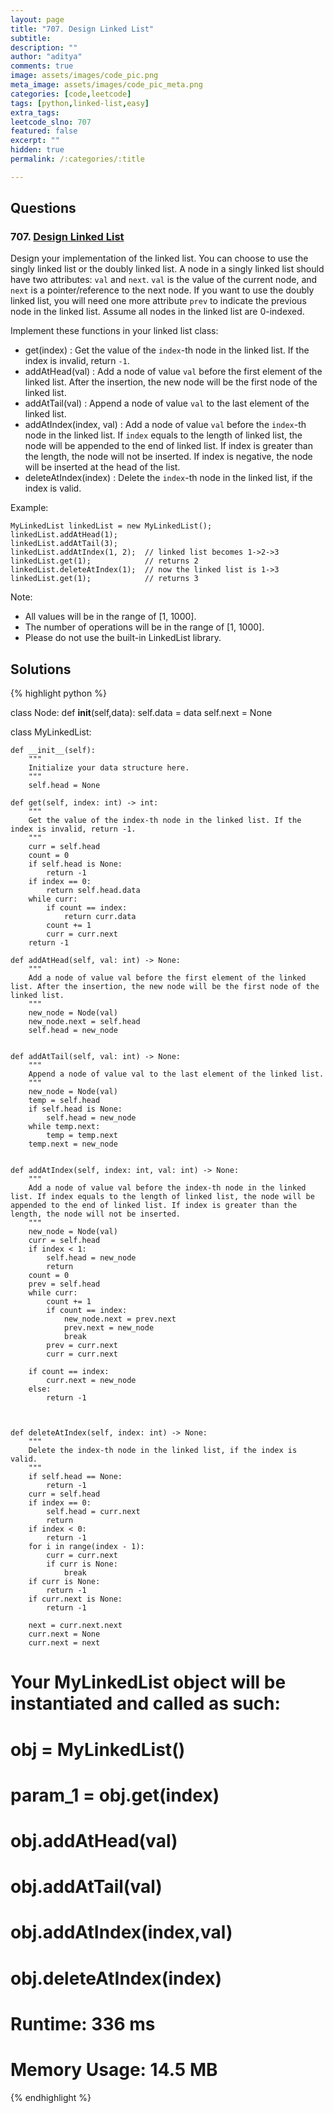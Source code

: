 ```yaml
---
layout: page
title: "707. Design Linked List"
subtitle: 
description: ""
author: "aditya"
comments: true
image: assets/images/code_pic.png
meta_image: assets/images/code_pic_meta.png
categories: [code,leetcode]
tags: [python,linked-list,easy]
extra_tags: 
leetcode_slno: 707
featured: false
excerpt: ""
hidden: true
permalink: /:categories/:title

---
```


## Questions

### 707. [Design Linked List](https://leetcode.com/problems/design-linked-list/)

Design your implementation of the linked list. You can choose to use the singly linked list or the doubly linked list. A node in a singly linked list should have two attributes: ```val``` and ```next```. ```val``` is the value of the current node, and ```next``` is a pointer/reference to the next node. If you want to use the doubly linked list, you will need one more attribute ```prev``` to indicate the previous node in the linked list. Assume all nodes in the linked list are 0-indexed.

Implement these functions in your linked list class:

- get(index) : Get the value of the ```index```-th node in the linked list. If the index is invalid, return ```-1```.
- addAtHead(val) : Add a node of value ```val``` before the first element of the linked list. After the insertion, the new node will be the first node of the linked list.
- addAtTail(val) : Append a node of value ```val``` to the last element of the linked list.
- addAtIndex(index, val) : Add a node of value ```val``` before the ```index```-th node in the linked list. If ```index``` equals to the length of linked list, the node will be appended to the end of linked list. If index is greater than the length, the node will not be inserted. If index is negative, the node will be inserted at the head of the list.
- deleteAtIndex(index) : Delete the ```index```-th node in the linked list, if the index is valid.

Example:

```
MyLinkedList linkedList = new MyLinkedList();
linkedList.addAtHead(1);
linkedList.addAtTail(3);
linkedList.addAtIndex(1, 2);  // linked list becomes 1->2->3
linkedList.get(1);            // returns 2
linkedList.deleteAtIndex(1);  // now the linked list is 1->3
linkedList.get(1);            // returns 3
```

Note:

- All values will be in the range of [1, 1000].
- The number of operations will be in the range of [1, 1000].
- Please do not use the built-in LinkedList library.

## Solutions

{% highlight python %}

class Node:
    def __init__(self,data):
        self.data = data
        self.next = None
    
class MyLinkedList:

    def __init__(self):
        """
        Initialize your data structure here.
        """
        self.head = None

    def get(self, index: int) -> int:
        """
        Get the value of the index-th node in the linked list. If the index is invalid, return -1.
        """
        curr = self.head
        count = 0
        if self.head is None:
            return -1
        if index == 0:
            return self.head.data
        while curr:
            if count == index:
                return curr.data
            count += 1
            curr = curr.next
        return -1

    def addAtHead(self, val: int) -> None:
        """
        Add a node of value val before the first element of the linked list. After the insertion, the new node will be the first node of the linked list.
        """
        new_node = Node(val)
        new_node.next = self.head
        self.head = new_node
        

    def addAtTail(self, val: int) -> None:
        """
        Append a node of value val to the last element of the linked list.
        """
        new_node = Node(val)
        temp = self.head
        if self.head is None:
            self.head = new_node
        while temp.next:
            temp = temp.next
        temp.next = new_node
        

    def addAtIndex(self, index: int, val: int) -> None:
        """
        Add a node of value val before the index-th node in the linked list. If index equals to the length of linked list, the node will be appended to the end of linked list. If index is greater than the length, the node will not be inserted.
        """
        new_node = Node(val)
        curr = self.head
        if index < 1:
            self.head = new_node
            return
        count = 0
        prev = self.head
        while curr:
            count += 1
            if count == index:
                new_node.next = prev.next
                prev.next = new_node
                break
            prev = curr.next
            curr = curr.next
            
        if count == index:
            curr.next = new_node
        else:
            return -1
        
        

    def deleteAtIndex(self, index: int) -> None:
        """
        Delete the index-th node in the linked list, if the index is valid.
        """
        if self.head == None:
            return -1
        curr = self.head
        if index == 0:
            self.head = curr.next
            return
        if index < 0:
            return -1
        for i in range(index - 1):
            curr = curr.next
            if curr is None:
                break
        if curr is None:
            return -1
        if curr.next is None:
            return -1
        
        next = curr.next.next
        curr.next = None
        curr.next = next


# Your MyLinkedList object will be instantiated and called as such:
# obj = MyLinkedList()
# param_1 = obj.get(index)
# obj.addAtHead(val)
# obj.addAtTail(val)
# obj.addAtIndex(index,val)
# obj.deleteAtIndex(index)

# Runtime: 336 ms
# Memory Usage: 14.5 MB

{% endhighlight %}